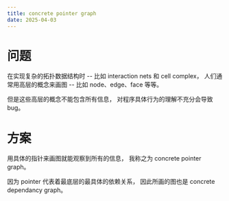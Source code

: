```yaml
---
title: concrete pointer graph
date: 2025-04-03
---
```


# 问题

在实现复杂的拓扑数据结构时
-- 比如 interaction nets 和 cell complex，
人们通常用高层的概念来画图
-- 比如 node、edge、face 等等。

但是这些高层的概念不能包含所有信息，
对程序具体行为的理解不充分会导致 bug。

# 方案

用具体的指针来画图就能观察到所有的信息，
我称之为 concrete pointer graph。

因为 pointer 代表着最底层的最具体的依赖关系，
因此所画的图也是 concrete dependancy graph。
